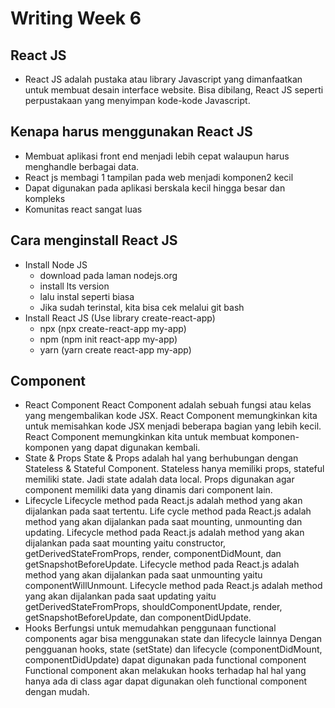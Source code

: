 # Writing Week 6

## React JS
- React JS adalah pustaka atau library Javascript yang dimanfaatkan untuk membuat desain interface website. Bisa dibilang, React JS seperti perpustakaan yang menyimpan kode-kode Javascript.

## Kenapa harus menggunakan React JS
- Membuat aplikasi front end menjadi lebih cepat walaupun harus menghandle berbagai data.
- React js membagi 1 tampilan pada web menjadi komponen2 kecil
- Dapat digunakan pada aplikasi berskala kecil hingga besar dan kompleks
- Komunitas react sangat luas

## Cara menginstall React JS
- Install Node JS
  - download pada laman nodejs.org
  - install lts version
  - lalu instal seperti biasa
  - Jika sudah terinstal, kita bisa cek melalui git bash
- Install React JS (Use library create-react-app)
  - npx (npx create-react-app my-app)
  - npm (npm init react-app my-app)
  - yarn (yarn create react-app my-app)

## Component
- React Component
React Component adalah sebuah fungsi atau kelas yang mengembalikan kode JSX. React Component memungkinkan kita untuk memisahkan kode JSX menjadi beberapa bagian yang lebih kecil. React Component memungkinkan kita untuk membuat komponen-komponen yang dapat digunakan kembali.
- State & Props
State & Props adalah hal yang berhubungan dengan Stateless & Stateful Component. Stateless hanya memiliki props, stateful memiliki state. Jadi state adalah data local. Props digunakan agar component memiliki data yang dinamis dari component lain.
- Lifecycle
Lifecycle method pada React.js adalah method yang akan dijalankan pada saat tertentu. Life cycle method pada React.js adalah method yang akan dijalankan pada saat mounting, unmounting dan updating. Lifecycle method pada React.js adalah method yang akan dijalankan pada saat mounting yaitu constructor, getDerivedStateFromProps, render, componentDidMount, dan getSnapshotBeforeUpdate. Lifecycle method pada React.js adalah method yang akan dijalankan pada saat unmounting yaitu componentWillUnmount. Lifecycle method pada React.js adalah method yang akan dijalankan pada saat updating yaitu getDerivedStateFromProps, shouldComponentUpdate, render, getSnapshotBeforeUpdate, dan componentDidUpdate.
- Hooks
Berfungsi untuk memudahkan penggunaan functional components agar bisa menggunakan state dan lifecycle lainnya Dengan pengguanan hooks, state (setState) dan lifecycle (componentDidMount, componentDidUpdate) dapat digunakan pada functional component Functional component akan melakukan hooks terhadap hal hal yang hanya ada di class agar dapat digunakan oleh functional component dengan mudah.
